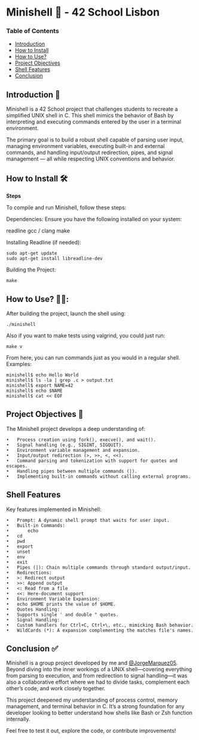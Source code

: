 #	Minishell 🐚 - 42 School Lisbon

### Table of Contents
* [Introduction](#introduction-)
* [How to Install](#how-to-install-️)
* [How to Use?](#how-to-use-)
* [Project Objectives](#project-objectives-)
* [Shell Features](#shell-features-)
* [Conclusion](#conclusion-)


## Introduction 📖

Minishell is a 42 School project that challenges students to recreate a simplified UNIX shell in C. This shell mimics the behavior of Bash by interpreting and executing commands entered by the user in a terminal environment.

The primary goal is to build a robust shell capable of parsing user input, managing environment variables, executing built-in and external commands, and handling input/output redirection, pipes, and signal management — all while respecting UNIX conventions and behavior.

## How to Install 🛠️


**Steps**

To compile and run Minishell, follow these steps:

Dependencies:
Ensure you have the following installed on your system:

readline
gcc / clang
make

Installing Readline (if needed):
```
sudo apt-get update
sudo apt-get install libreadline-dev
```
Building the Project:
```
make
```

## How to Use? 👨‍💻:

After building the project, launch the shell using:
```
./minishell
```
Also if you want to make tests using valgrind, you could just run:
```
make v
```
From here, you can run commands just as you would in a regular shell.
Examples:
```
minishell$ echo Hello World
minishell$ ls -la | grep .c > output.txt
minishell$ export NAME=42
minishell$ echo $NAME
minishell$ cat << EOF
```

##	Project Objectives 🎯

The Minishell project develops a deep understanding of:

	•	Process creation using fork(), execve(), and wait().
	•	Signal handling (e.g., SIGINT, SIGQUIT).
	•	Environment variable management and expansion.
	•	Input/output redirection (>, >>, <, <<).
	•	Command parsing and tokenization with support for quotes and escapes.
	•	Handling pipes between multiple commands (|).
	•	Implementing built-in commands without calling external programs.

##	Shell Features

Key features implemented in Minishell:

	•	Prompt: A dynamic shell prompt that waits for user input.
	•	Built-in Commands:
	•		echo
	•	cd
	•	pwd
	•	export
	•	unset
	•	env
	•	exit
	•	Pipes (|): Chain multiple commands through standard output/input.
	•	Redirections:
	•	>: Redirect output
	•	>>: Append output
	•	<: Read from a file
	•	<<: Here-document support
	•	Environment Variable Expansion:
	•	echo $HOME prints the value of $HOME.
	•	Quotes Handling:
	•	Supports single ' and double " quotes.
	•	Signal Handling:
	•	Custom handlers for Ctrl+C, Ctrl+\, etc., mimicking Bash behavior.
	•	WildCards (*): A expansion complementing the matches file's names.

## Conclusion ✅

Minishell is a group project developed by me and [@JorgeMarquez05](https://github.com/JorgeMarquez05). Beyond diving into the inner workings of a UNIX shell—covering everything from parsing to execution, and from redirection to signal handling—it was also a collaborative effort where we had to divide tasks, complement each other’s code, and work closely together.

This project deepened my understanding of process control, memory management, and terminal behavior in C. It’s a strong foundation for any developer looking to better understand how shells like Bash or Zsh function internally.

Feel free to test it out, explore the code, or contribute improvements!

